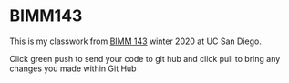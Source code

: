 # BIMM143

This is my classwork from [BIMM 143](https://bioboot.github.io/bimm143_W20/) winter 2020 at UC San Diego.

Click green push to send your code to git hub and click pull to bring any changes you made within Git Hub
